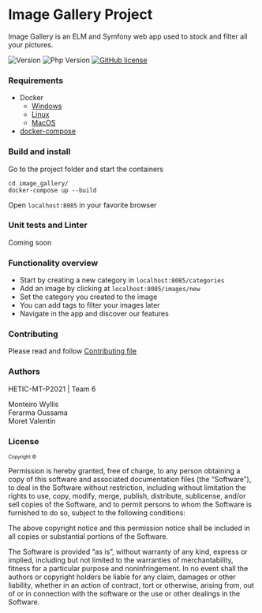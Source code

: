 # Image Gallery Project

Image Gallery is an ELM and Symfony web app used to stock and filter all your pictures.

![Version](https://img.shields.io/badge/version-0.1-red.svg?cacheSeconds=2592000)
![Php Version](https://img.shields.io/badge/php-%3E%3D_7.3-8892BF.svg)
[![GitHub license](https://img.shields.io/github/license/HETIC-MT-P2021/aio-group6-proj01)](https://github.com/HETIC-MT-P2021/aio-group6-proj01/blob/master/LICENSE)

### Requirements

* Docker
    - [Windows](https://docs.docker.com/docker-for-windows/install/)
    - [Linux](https://docs.docker.com/install/linux/docker-ce/ubuntu/)
    - [MacOS](https://docs.docker.com/docker-for-mac/install/)
* [docker-compose](https://docs.docker.com/compose/install/)

### Build and install 

Go to the project folder and start the containers

`cd image_gallery/`<br/>
`docker-compose up --build`

Open `localhost:8085` in your favorite browser

### Unit tests and Linter

Coming soon

### Functionality overview

- Start by creating a new category in `localhost:8085/categories` <br/>
- Add an image by clicking at `localhost:8085/images/new` <br/>
- Set the category you created to the image <br/>
- You can add tags to filter your images later <br/>
- Navigate in the app and discover our features
  
### Contributing

Please read and follow [Contributing file](https://github.com/HETIC-MT-P2021/aio-group6-proj01/blob/master/CONTRIBUTING.md)

### Authors

HETIC-MT-P2021 | Team 6 

Monteiro Wyllis
<br/>
Ferarma Oussama
<br/>
Moret Valentin

### License
  
<sub><sup>
Copyright © <br/>

Permission is hereby granted, free of charge, to any person obtaining a copy of this software and associated documentation files (the “Software”), to deal in the Software without restriction, including without limitation the rights to use, copy, modify, merge, publish, distribute, sublicense, and/or sell copies of the Software, and to permit persons to whom the Software is furnished to do so, subject to the following conditions:

The above copyright notice and this permission notice shall be included in all copies or substantial portions of the Software.

The Software is provided “as is”, without warranty of any kind, express or implied, including but not limited to the warranties of merchantability, fitness for a particular purpose and noninfringement. In no event shall the authors or copyright holders be liable for any claim, damages or other liability, whether in an action of contract, tort or otherwise, arising from, out of or in connection with the software or the use or other dealings in the Software.
</sup></sub>